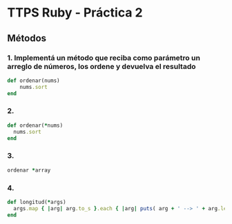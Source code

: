 # TTPS Ruby - Práctica 2

## Métodos

### 1. Implementá un método que reciba como parámetro un arreglo de números, los ordene y devuelva el resultado

```ruby
def ordenar(nums)
    nums.sort
end
```

### 2. 

```ruby
def ordenar(*nums)
  nums.sort
end
```

### 3.

```ruby
ordenar *array
```

### 4.

```ruby
def longitud(*args)
  args.map { |arg| arg.to_s }.each { |arg| puts( arg + ' --> ' + arg.length.to_s ) }
end
```

